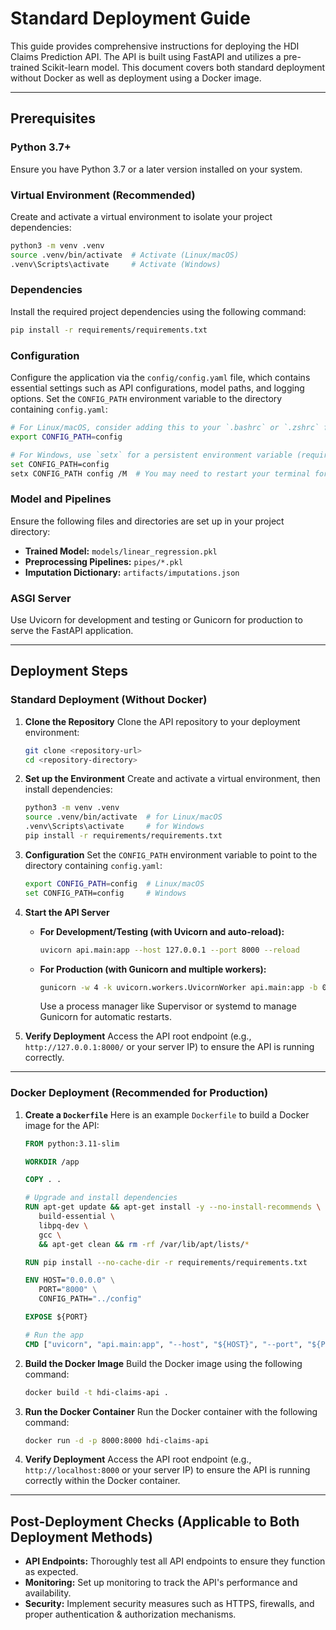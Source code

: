 # Standard Deployment Guide

This guide provides comprehensive instructions for deploying the HDI Claims Prediction API. The API is built using FastAPI and utilizes a pre-trained Scikit-learn model. This document covers both standard deployment without Docker as well as deployment using a Docker image.

---

## Prerequisites

### Python 3.7+
Ensure you have Python 3.7 or a later version installed on your system.

### Virtual Environment (Recommended)
Create and activate a virtual environment to isolate your project dependencies:
```bash
python3 -m venv .venv
source .venv/bin/activate  # Activate (Linux/macOS)
.venv\Scripts\activate     # Activate (Windows)
```

### Dependencies
Install the required project dependencies using the following command:
```bash
pip install -r requirements/requirements.txt
```

### Configuration
Configure the application via the `config/config.yaml` file, which contains essential settings such as API configurations, model paths, and logging options. Set the `CONFIG_PATH` environment variable to the directory containing `config.yaml`:
```bash
# For Linux/macOS, consider adding this to your `.bashrc` or `.zshrc` for persistence
export CONFIG_PATH=config

# For Windows, use `setx` for a persistent environment variable (requires admin privileges)
set CONFIG_PATH=config
setx CONFIG_PATH config /M  # You may need to restart your terminal for changes to take effect
```

### Model and Pipelines
Ensure the following files and directories are set up in your project directory:
- **Trained Model:** `models/linear_regression.pkl`
- **Preprocessing Pipelines:** `pipes/*.pkl`
- **Imputation Dictionary:** `artifacts/imputations.json`

### ASGI Server
Use Uvicorn for development and testing or Gunicorn for production to serve the FastAPI application.

---

## Deployment Steps

### Standard Deployment (Without Docker)

1. **Clone the Repository**
   Clone the API repository to your deployment environment:
   ```bash
   git clone <repository-url>
   cd <repository-directory>
   ```

2. **Set up the Environment**
   Create and activate a virtual environment, then install dependencies:
   ```bash
   python3 -m venv .venv
   source .venv/bin/activate  # for Linux/macOS
   .venv\Scripts\activate     # for Windows
   pip install -r requirements/requirements.txt
   ```

3. **Configuration**
   Set the `CONFIG_PATH` environment variable to point to the directory containing `config.yaml`:
   ```bash
   export CONFIG_PATH=config  # Linux/macOS
   set CONFIG_PATH=config     # Windows
   ```

4. **Start the API Server**
   - **For Development/Testing (with Uvicorn and auto-reload):**
     ```bash
     uvicorn api.main:app --host 127.0.0.1 --port 8000 --reload
     ```
   - **For Production (with Gunicorn and multiple workers):**
     ```bash
     gunicorn -w 4 -k uvicorn.workers.UvicornWorker api.main:app -b 0.0.0.0:8000
     ```
     Use a process manager like Supervisor or systemd to manage Gunicorn for automatic restarts.

5. **Verify Deployment**
   Access the API root endpoint (e.g., `http://127.0.0.1:8000/` or your server IP) to ensure the API is running correctly.

---

### Docker Deployment (Recommended for Production)

1. **Create a `Dockerfile`**
   Here is an example `Dockerfile` to build a Docker image for the API:
    ```dockerfile
   FROM python:3.11-slim

   WORKDIR /app
   
   COPY . .
   
   # Upgrade and install dependencies
   RUN apt-get update && apt-get install -y --no-install-recommends \
       build-essential \
       libpq-dev \
       gcc \
       && apt-get clean && rm -rf /var/lib/apt/lists/*
   
   RUN pip install --no-cache-dir -r requirements/requirements.txt
   
   ENV HOST="0.0.0.0" \
       PORT="8000" \
       CONFIG_PATH="../config"
   
   EXPOSE ${PORT}
   
   # Run the app
   CMD ["uvicorn", "api.main:app", "--host", "${HOST}", "--port", "${PORT}"]
   ```

2. **Build the Docker Image**
   Build the Docker image using the following command:
    ```bash
    docker build -t hdi-claims-api .
    ```

3. **Run the Docker Container**
   Run the Docker container with the following command:
    ```bash
    docker run -d -p 8000:8000 hdi-claims-api
    ```

4. **Verify Deployment**
   Access the API root endpoint (e.g., `http://localhost:8000` or your server IP) to ensure the API is running correctly within the Docker container.

---

## Post-Deployment Checks (Applicable to Both Deployment Methods)

- **API Endpoints:** Thoroughly test all API endpoints to ensure they function as expected.
- **Monitoring:** Set up monitoring to track the API's performance and availability.
- **Security:** Implement security measures such as HTTPS, firewalls, and proper authentication & authorization mechanisms.